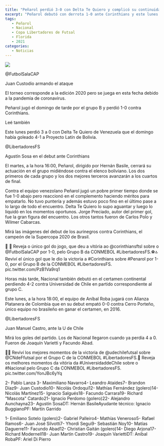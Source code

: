 ```yaml
---
title: "Peñarol perdió 3-0 con Delta Te Quiero y complicó su continuidad en la Libertadores de futsal"
excerpt: "Peñarol debutó con derrota 1-0 ante Corinthians y este lunes fue goleado por Delta Te Quiero de Venezuela; Nacional se la juega con Alianza Platanera"
tags:
   - Peñarol
   - Nacional
   - Copa Libertadores de Futsal
   - Florida
   - 2021
categories:
   - Noticias
---
```



<img src="https://media.cdnp.elobservador.com.uy/052021/1621284064081/peñarol-futsal.jpg?&cw=1170">





@FutbolSalaCAP


Juan Custodio armando el ataque





El torneo corresponde a la edición 2020 pero se juega en esta fecha debido a la pandemia de coronavirus.


Peñarol jugó el domingo de tarde por el grupo B y perdió 1-0 contra Corinthians.


Leé también


Este lunes perdió 3 a 0 con Delta Te Quiero de Venezuela que el domingo había goleado 4-1 a Proyecto Latín de Bolivia.





@LibertadoresFS


Agustín Sosa en el debut ante Corinthians





El martes, a la hora 16:00, Peñarol, dirigido por Hernán Basile, cerrará su actuación en el grupo midiéndose contra el elenco boliviano. Los dos primeros de cada grupo y los dos mejores terceros avanzarán a los cuartos de final.


Contra el equipo venezolano Peñarol jugó un pobre primer tiempo donde se fue 1-0 abajo pero reaccionó en el complemento haciendo méritos para empatarlo. No tuvo puntería y además estuvo poco fino en el último pase a lo largo de todo el encuentro. Delta Te Quiero lo supo aguantar y luego lo liquidó en los momentos oportunos. Jorge Preciado, autor del primer gol, fue la gran figura del encuentro. Los otros tantos fueron de Carlos Polo y Wilmer Cabarcas.


Mirá las imágenes del debut de los aurinegros contra Corinthians, el campeón de la Supercopa 2020 de Brasil.


🎥 👏 Reveja o único gol do jogo, que deu a vitória ao @corinthiansftsl sobre o @FutbolSalaCAP por 1-0, pelo Grupo B da CONMEBOL #LibertadoresFS.⚽🔝 Reviví el único gol que le dio la victoria a #Corinthians sobre #Penarol por 1-0, por el Grupo B de la CONMEBOL #LibertadoresFS. pic.twitter.com/PzB1Va9rq1


Horas más tarde, Nacional también debutó en el certamen continental perdiendo 4-2 contra Universidad de Chile en partido correspondiente al grupo C.


Este lunes, a la hora 18:00, el equipo de Aníbal Roba jugará con Alianza Platanera de Colombia que en su debut empató 0-0 contra Cerro Porteño, único equipo no brasileño en ganar el certamen, en 2016.





@LibertadoresFS


Juan Manuel Castro, ante la U de Chile





Mirá los goles del partido. Los de Nacional llegaron cuando ya perdía 4 a 0. Fueron de Joaquín Varietti y Facundo Abad.


🎥💪 Reviví los mejores momentos de la victoria de @udechilefutsal sobre @CNdeFfutsal por el Grupo C de la CONMEBOL #LibertadoresFS.🧐 Reveja os melhores momentos da vitória da #UniversidaddeChile sobre o #Nacional pelo Grupo C da CONMEBOL #LibertadoresFS. pic.twitter.com/YonJBc6yYq


2- Pablo Lanza 3- Maximiliano Navarro4- Leandro Ataídes7- Brandon Díaz9- Juan Custodio10- Nicolás Ordoqui12- Mathías Fernández (golero)14- Nicolás Martínez15- Ignacio Salgués18- Facundo Carrara19- Richard "Mascota" Catardo21- Ignacio Perdomo (golero)22- Alejandro Aunchayna23- Agustín SosaDT: Hernán BasileAyudante técnico: Ignacio BuggianoPF: Martín Garrido


1- Emiliano Sotelo (golero)2- Gabriel Palleiro4- Mathías Veneroso5- Rafael Ramos6- Juan José Silvotti7- Yhordi Segui9- Sebastián Noy10- Matías Daguerre11- Facundo Abad12- Christian Gaitán (golero)14- Diego Arjona17- Richard Modernell18- Juan Martín Castro19- Joaquín VariettiDT: Aníbal RobaPF: Ariel Di Pierro


